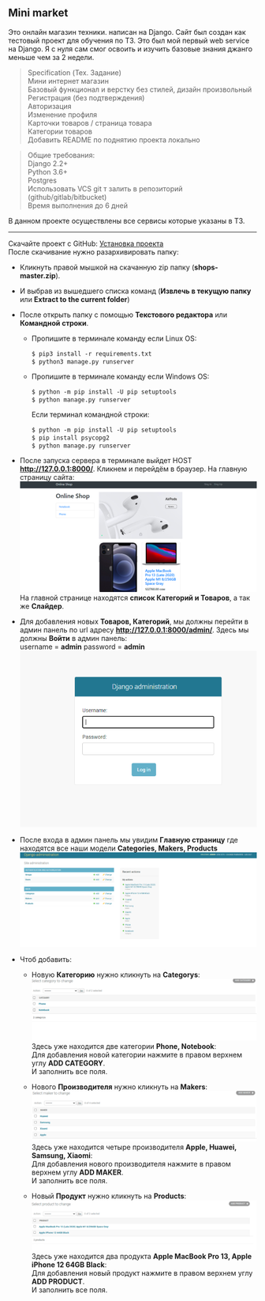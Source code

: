 ## Mini market
Это онлайн магазин техники. написан на Django.
Сайт был создан как тестовый проект для обучения по ТЗ.
Это был мой первый web service на Django.
Я с нуля сам смог освоить и изучить базовые знания джанго меньше чем за 2 недели.</br>

>Specification (Тех. Задание)</br>
Мини интернет магазин</br>
Базовый функционал и верстку без стилей, дизайн произвольный</br>
Регистрация (без подтверждения)</br>
Авторизация </br>
Изменение профиля</br>
Карточки товаров / страница товара</br>
Категории товаров</br>
Добавить README по поднятию проекта локально</br>

>Общие требования:</br>
Django 2.2+</br>
Python 3.6+</br>
Postgres</br>
Использовать VCS git т залить в репозиторий (github/gitlab/bitbucket)</br>
Время выполнения до 6 дней</br>

В данном проекте осуществлены все сервисы которые указаны в ТЗ.

---
Скачайте проект с GitHub:
[Установка проекта](https://github.com/double-bubble/shops/archive/master.zip) </br>
После скачивание нужно разархивировать папку:
- Кликнуть правой мышкой на скачанную zip папку (**shops-master.zip**).
- И выбрав из вышедшего списка команд (**Извлечь в текущую папку** или **Extract to the current folder**)
- После открыть папку с помощью **Текстового редактора** или **Командной строки**.
   
  - Пропишите в терминале команду если Linux OS:</br>
     ```
     $ pip3 install -r requirements.txt
     $ python3 manage.py runserver
     ```
   - Пропишите в терминале команду если Windows OS:</br>
     ```
     $ python -m pip install -U pip setuptools
     $ python manage.py runserver
     ```
     Если терминал командной строки:</br>
     ```
     $ python -m pip install -U pip setuptools
     $ pip install psycopg2
     $ python manage.py runserver
     ```

- После запуска сервера в терминале выйдет HOST **http://127.0.0.1:8000/**.
  Кликнем и перейдём в браузер. На главную страницу сайта: ![img.png](readme_img/12.png)
  На главной странице находятся **список Категорий и Товаров**, а так же **Слайдер**.

  
- Для добавления новых **Товаров, Категорий**, 
  мы должны перейти в админ панель по url адресу **http://127.0.0.1:8000/admin/**. Здесь мы должны **Войти** в админ панель:</br>
  username = **admin**
  password = **admin**
  ![img.png](readme_img/11.png)
  

- После входа в админ панель мы увидим **Главную страницу** 
  где находятся все наши модели **Categories, Makers, Products**![img.png](readme_img/14.png)
  

- Чтоб добавить:
   - Новую **Категорию** нужно кликнуть на **Categorys**:
     ![img.png](readme_img/15.png)
     Здесь уже находится две категории **Phone, Notebook**:</br>
     Для добавления новой категории нажмите в правом верхнем углу **ADD CATEGORY**.</br>
     И заполнить все поля.
     
   - Нового **Производителя** нужно кликнуть на **Makers**:
     ![img.png](readme_img/16.png)
     Здесь уже находится четыре производителя **Apple, Huawei, Samsung, Xiaomi**:</br>
     Для добавления нового производителя нажмите в правом верхнем углу **ADD MAKER**.</br>
     И заполнить все поля.
     
   - Новый **Продукт** нужно кликнуть на **Products**:
     ![img.png](readme_img/17.png)
     Здесь уже находится два продукта **Apple MacBook Pro 13, Apple iPhone 12 64GB Black**:</br>
     Для добавления новый продукт нажмите в правом верхнем углу **ADD PRODUCT**.</br>
     И заполнить все поля.
